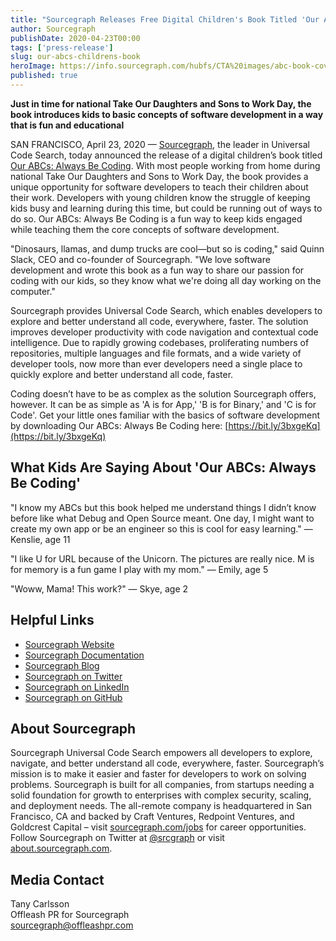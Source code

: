 ```yaml
---
title: "Sourcegraph Releases Free Digital Children's Book Titled 'Our ABCs: Always Be Coding'"
author: Sourcegraph
publishDate: 2020-04-23T00:00
tags: ['press-release']
slug: our-abcs-childrens-book
heroImage: https://info.sourcegraph.com/hubfs/CTA%20images/abc-book-cover.png
published: true
---
```


**Just in time for national Take Our Daughters and Sons to Work Day, the book introduces kids to basic concepts of software development in a way that is fun and educational**

SAN FRANCISCO, April 23, 2020 &mdash; [Sourcegraph](https://about.sourcegraph.com/), the leader in Universal Code Search, today announced the release of a digital children’s book titled [Our ABCs: Always Be Coding](https://about.sourcegraph.com/resources/abcs-book/). With most people working from home during national Take Our Daughters and Sons to Work Day, the book provides a unique opportunity for software developers to teach their children about their work. Developers with young children know the struggle of keeping kids busy and learning during this time, but could be running out of ways to do so. Our ABCs: Always Be Coding is a fun way to keep kids engaged while teaching them the core concepts of software development.

"Dinosaurs, llamas, and dump trucks are cool—but so is coding," said Quinn Slack, CEO and co-founder of Sourcegraph. "We love software development and wrote this book as a fun way to share our passion for coding with our kids, so they know what we're doing all day working on the computer."

Sourcegraph provides Universal Code Search, which enables developers to explore and better understand all code, everywhere, faster. The solution improves developer productivity with code navigation and contextual code intelligence. Due to rapidly growing codebases, proliferating numbers of repositories, multiple languages and file formats, and a wide variety of developer tools, now more than ever developers need a single place to quickly explore and better understand all code, faster.

Coding doesn’t have to be as complex as the solution Sourcegraph offers, however. It can be as simple as 'A is for App,' 'B is for Binary,' and 'C is for Code'. Get your little ones familiar with the basics of software development by downloading Our ABCs: Always Be Coding here: [https://bit.ly/3bxgeKq](https://bit.ly/3bxgeKq)

## What Kids Are Saying About 'Our ABCs: Always Be Coding'
"I know my ABCs but this book helped me understand things I didn’t know before like what Debug and Open Source meant. One day, I might want to create my own app or be an engineer so this is cool for easy learning."
&mdash; Kenslie, age 11

"I like U for URL because of the Unicorn. The pictures are really nice. M is for memory is a fun game I play with my mom."
&mdash; Emily, age 5

"Woww, Mama! This work?"
&mdash; Skye, age 2

## Helpful Links

- [Sourcegraph Website](https://about.sourcegraph.com/)
- [Sourcegraph Documentation](https://docs.sourcegraph.com/)
- [Sourcegraph Blog](https://about.sourcegraph.com/blog/)
- [Sourcegraph on Twitter](https://twitter.com/srcgraph)
- [Sourcegraph on LinkedIn](https://www.linkedin.com/company/sourcegraph/)
- [Sourcegraph on GitHub](https://github.com/sourcegraph)

## About Sourcegraph

Sourcegraph Universal Code Search empowers all developers to explore, navigate, and better understand all code, everywhere, faster. Sourcegraph’s mission is to make it easier and faster for developers to work on solving problems. Sourcegraph is built for all companies, from startups needing a solid foundation for growth to enterprises with complex security, scaling, and deployment needs. The all-remote company is headquartered in San Francisco, CA and backed by Craft Ventures, Redpoint Ventures, and Goldcrest Capital – visit [sourcegraph.com/jobs](https://about.sourcegraph.com/jobs/) for career opportunities. Follow Sourcegraph on Twitter at [@srcgraph](https://twitter.com/srcgraph?lang=en) or visit [about.sourcegraph.com](https://about.sourcegraph.com/).

## Media Contact

Tany Carlsson<br>
Offleash PR for Sourcegraph<br>
[sourcegraph@offleashpr.com ](mailto:sourcegraph@offleashpr.com)
